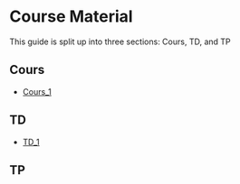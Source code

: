 # Course Material

This guide is split up into three sections: Cours, TD, and TP

## Cours

- [Cours_1](https://drive.google.com/file/d/1yclalaILwUBakDQpRqV9oXtwXPeCvLIK/view?usp=drive_link)


## TD

- [TD_1](https://drive.google.com/file/d/1YewxPHE41voOKqlvgRmoFd7s_DEYDKt2/view?usp=sharing)

## TP